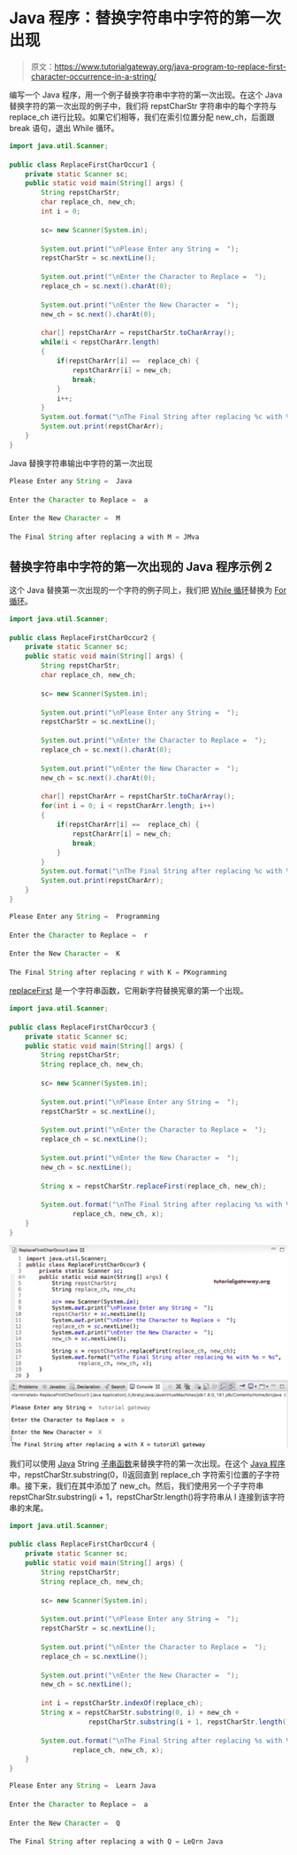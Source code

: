 # Java 程序：替换字符串中字符的第一次出现

> 原文：<https://www.tutorialgateway.org/java-program-to-replace-first-character-occurrence-in-a-string/>

编写一个 Java 程序，用一个例子替换字符串中字符的第一次出现。在这个 Java 替换字符的第一次出现的例子中，我们将 repstCharStr 字符串中的每个字符与 replace_ch 进行比较。如果它们相等，我们在索引位置分配 new_ch，后面跟 break 语句，退出 While 循环。

```java
import java.util.Scanner;

public class ReplaceFirstCharOccur1 {
	private static Scanner sc;
	public static void main(String[] args) {
		String repstCharStr;
		char replace_ch, new_ch;
		int i = 0;

		sc= new Scanner(System.in);

		System.out.print("\nPlease Enter any String =  ");
		repstCharStr = sc.nextLine();

		System.out.print("\nEnter the Character to Replace =  ");
		replace_ch = sc.next().charAt(0);

		System.out.print("\nEnter the New Character =  ");
		new_ch = sc.next().charAt(0);

		char[] repstCharArr = repstCharStr.toCharArray();
		while(i < repstCharArr.length)
		{
			if(repstCharArr[i] ==  replace_ch) {
				repstCharArr[i] = new_ch;
				break;
			}
			i++;
		}
		System.out.format("\nThe Final String after replacing %c with %c = ", replace_ch, new_ch);
		System.out.print(repstCharArr);
	}
}
```

Java 替换字符串输出中字符的第一次出现

```java
Please Enter any String =  Java

Enter the Character to Replace =  a

Enter the New Character =  M

The Final String after replacing a with M = JMva
```

## 替换字符串中字符的第一次出现的 Java 程序示例 2

这个 Java 替换第一次出现的一个字符的例子同上，我们把 [While 循环](https://www.tutorialgateway.org/java-while-loop/)替换为 [For 循环](https://www.tutorialgateway.org/java-for-loop/)。

```java
import java.util.Scanner;

public class ReplaceFirstCharOccur2 {
	private static Scanner sc;
	public static void main(String[] args) {
		String repstCharStr;
		char replace_ch, new_ch;

		sc= new Scanner(System.in);

		System.out.print("\nPlease Enter any String =  ");
		repstCharStr = sc.nextLine();

		System.out.print("\nEnter the Character to Replace =  ");
		replace_ch = sc.next().charAt(0);

		System.out.print("\nEnter the New Character =  ");
		new_ch = sc.next().charAt(0);

		char[] repstCharArr = repstCharStr.toCharArray();
		for(int i = 0; i < repstCharArr.length; i++)
		{
			if(repstCharArr[i] ==  replace_ch) {
				repstCharArr[i] = new_ch;
				break;
			}
		}
		System.out.format("\nThe Final String after replacing %c with %c = ", replace_ch, new_ch);
		System.out.print(repstCharArr);
	}
}
```

```java
Please Enter any String =  Programming

Enter the Character to Replace =  r

Enter the New Character =  K

The Final String after replacing r with K = PKogramming
```

[replaceFirst](https://www.tutorialgateway.org/java-string-replacefirst-method/) 是一个字符串函数，它用新字符替换宪章的第一个出现。

```java
import java.util.Scanner;

public class ReplaceFirstCharOccur3 {
	private static Scanner sc;
	public static void main(String[] args) {
		String repstCharStr;
		String replace_ch, new_ch;

		sc= new Scanner(System.in);

		System.out.print("\nPlease Enter any String =  ");
		repstCharStr = sc.nextLine();

		System.out.print("\nEnter the Character to Replace =  ");
		replace_ch = sc.nextLine();

		System.out.print("\nEnter the New Character =  ");
		new_ch = sc.nextLine();

		String x = repstCharStr.replaceFirst(replace_ch, new_ch);

		System.out.format("\nThe Final String after replacing %s with %s = %s", 
				replace_ch, new_ch, x);
	}
}
```

![Java Program to Replace First Occurrence of a Character in a String 3](img/538a60fc1a368889bed4fe6232b9870a.png)

我们可以使用 [Java](https://www.tutorialgateway.org/java-tutorial/) String [子串函数](https://www.tutorialgateway.org/java-substring-method/)来替换字符的第一次出现。在这个 [Java 程序](https://www.tutorialgateway.org/learn-java-programs/)中，repstCharStr.substring(0，I)返回直到 replace_ch 字符索引位置的子字符串。接下来，我们在其中添加了 new_ch。然后，我们使用另一个子字符串 repstCharStr.substring(i + 1，repstCharStr.length()将字符串从 I 连接到该字符串的末尾。

```java
import java.util.Scanner;

public class ReplaceFirstCharOccur4 {
	private static Scanner sc;
	public static void main(String[] args) {
		String repstCharStr;
		String replace_ch, new_ch;

		sc= new Scanner(System.in);

		System.out.print("\nPlease Enter any String =  ");
		repstCharStr = sc.nextLine();

		System.out.print("\nEnter the Character to Replace =  ");
		replace_ch = sc.nextLine();

		System.out.print("\nEnter the New Character =  ");
		new_ch = sc.nextLine();

		int i = repstCharStr.indexOf(replace_ch);
		String x = repstCharStr.substring(0, i) + new_ch +
					repstCharStr.substring(i + 1, repstCharStr.length() );

		System.out.format("\nThe Final String after replacing %s with %s = %s", 
				replace_ch, new_ch, x);
	}
}
```

```java
Please Enter any String =  Learn Java

Enter the Character to Replace =  a

Enter the New Character =  Q

The Final String after replacing a with Q = LeQrn Java
```